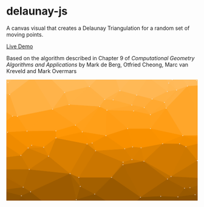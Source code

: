 # delaunay-js

A canvas visual that creates a Delaunay Triangulation for a random set of moving points.

[Live Demo](https::/metzlr.github.io/delaunay-js)

Based on the algorithm described in Chapter 9 of _Computational Geometry Algorithms and Applications_ by Mark de Berg, Otfried Cheong, Marc van Kreveld and Mark Overmars

![Delaunay Triangulization](/assets/delaunay-wide.png)
